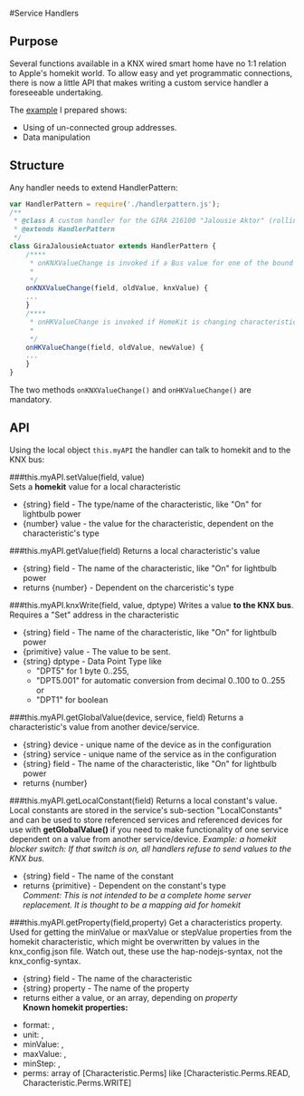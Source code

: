 #Service Handlers

## Purpose

Several functions available in a KNX wired smart home have no 1:1 relation to Apple's homekit world. To allow easy and yet programmatic connections, there is now a little API that makes writing a custom service handler a foreseeable undertaking.

The [example](https://github.com/snowdd1/homebridge-knx/blob/plugin-2.0/lib/addins/GiraJalousieActuator.js) I prepared shows:
- Using of un-connected group addresses.
- Data manipulation 


## Structure

Any handler needs to extend HandlerPattern:

```javascript
var HandlerPattern = require('./handlerpattern.js');
/**
 * @class A custom handler for the GIRA 216100 "Jalousie Aktor" (rolling shutter/blinds actuator)   
 * @extends HandlerPattern
 */
class GiraJalousieActuator extends HandlerPattern {
	/****
	 * onKNXValueChange is invoked if a Bus value for one of the bound addresses is received
	 * 
	 */
	onKNXValueChange(field, oldValue, knxValue) {
	...
	}
	/****
	 * onHKValueChange is invoked if HomeKit is changing characteristic values
	 * 
	 */
	onHKValueChange(field, oldValue, newValue) {
	...
	}
}
``` 
The two methods `onKNXValueChange()` and `onHKValueChange()` are mandatory.  

## API

Using the local object `this.myAPI` the handler can talk to homekit and to the KNX bus:

###this.myAPI.setValue(field, value)  
Sets a **homekit** value for a local characteristic
- {string} field - The type/name of the characteristic, like "On" for lightbulb power
- {number} value - the value for the characteristic, dependent on the characteristic's type

###this.myAPI.getValue(field)
Returns a local characteristic's value
- {string} field - The name of the characteristic, like "On" for lightbulb power
- returns {number} - Dependent on the charceristic's type
	 
###this.myAPI.knxWrite(field, value, dptype)
Writes a value **to the KNX bus**. Requires a "Set" address in the characteristic
- {string} field - The name of the characteristic, like "On" for lightbulb power
- {primitive} value - The value to be sent.
- {string} dptype - Data Point Type like 
  -  "DPT5" for 1 byte 0..255, 
  -  "DPT5.001" for automatic conversion from decimal 0..100 to 0..255 or 
  -  "DPT1" for boolean


###this.myAPI.getGlobalValue(device, service, field)
Returns a characteristic's value from another device/service.
- {string} device - unique name of the device as in the configuration
- {string} service - unique name of the service as in the configuration
- {string} field - The name of the characteristic, like "On" for lightbulb power
- returns {number}


###this.myAPI.getLocalConstant(field)
Returns a local constant's value. Local constants are stored in the service's sub-section "LocalConstants" and can be used to store referenced services and referenced devices for use with **getGlobalValue()** if you need to make functionality of one service dependent on a value from another service/device. *Example: a homekit blocker switch: If that switch is on, all handlers refuse to send values to the KNX bus.*
- {string} field - The name of the constant
- returns {primitive} - Dependent on the constant's type  
*Comment: This is not intended to be a complete home server replacement. It is thought to be a mapping aid for homekit*

###this.myAPI.getProperty(field,property)
Get a characteristics property. Used for getting the minValue or maxValue or stepValue properties from the homekit characteristic, which might be overwritten by values in the knx_config.json file. Watch out, these use the hap-nodejs-syntax, not the knx_config-syntax. 
- {string} field - The name of the characteristic
- {string} property - The name of the property
- returns either a value, or an array, depending on *property*  
**Known homekit properties:**  
* format: <one of Characteristic.Formats>,
*  unit: <one of Characteristic.Units>,
*  minValue: <minimum value for numeric characteristics>,
*  maxValue: <maximum value for numeric characteristics>,
*  minStep: <smallest allowed increment for numeric characteristics>,
*  perms: array of [Characteristic.Perms] like [Characteristic.Perms.READ, Characteristic.Perms.WRITE]


